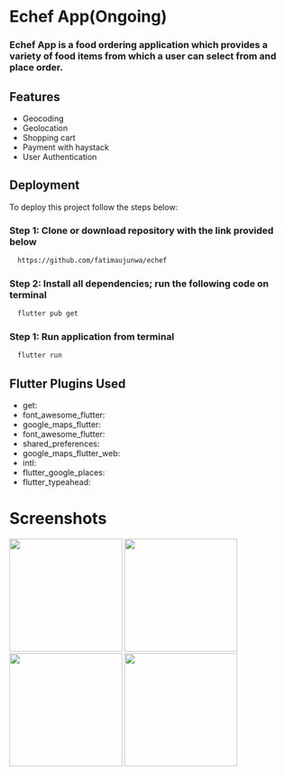 # Echef App(Ongoing)

### Echef App is a food ordering application which provides a variety of food items from which a user can select from and place order.


## Features

- Geocoding
- Geolocation
- Shopping cart
- Payment with haystack
- User Authentication


## Deployment

To deploy this project follow the steps below:

### Step 1: Clone or download repository with the link provided below

```bash
  https://github.com/fatimaujunwa/echef
```

### Step 2: Install all dependencies; run the following code on terminal

```bash
  flutter pub get
```

### Step 1: Run  application from terminal

```bash
  flutter run
```
## Flutter Plugins Used

- get:
- font_awesome_flutter:
- google_maps_flutter:
- font_awesome_flutter:
- shared_preferences:
- google_maps_flutter_web:
- intl:
- flutter_google_places:
- flutter_typeahead:


# Screenshots

<p float="left">
  <img src="https://user-images.githubusercontent.com/113392997/192566207-15bf8736-2e7f-49b0-ac50-4307c010bb7a.png" width="200" />
    <img src="https://user-images.githubusercontent.com/113392997/192566314-b0e14905-6022-425d-91e5-bfdd582e22da.png" width="200" />
  
  <img src="https://user-images.githubusercontent.com/113392997/192566347-3668b7c8-5afa-4608-a9c6-4bbd6b2cf0e5.png" width="200" />
   <img src="https://user-images.githubusercontent.com/113392997/192566443-2e25f952-1159-4b62-b17b-59f0293328a5.png" width="200" />
  

</p>
